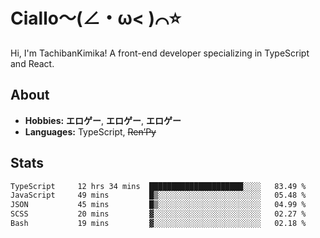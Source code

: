 # Ciallo～(∠・ω< )⌒⭐️

Hi, I'm TachibanKimika! A front-end developer specializing in TypeScript and React.

## About
- **Hobbies:** **エロゲー**, **エロゲー**, **エロゲー**
- **Languages:** TypeScript, ~~Ren’Py~~

## Stats
<!--START_SECTION:waka-->

```txt
TypeScript     12 hrs 34 mins  █████████████████████░░░░   83.49 %
JavaScript     49 mins         █▒░░░░░░░░░░░░░░░░░░░░░░░   05.48 %
JSON           45 mins         █▒░░░░░░░░░░░░░░░░░░░░░░░   04.99 %
SCSS           20 mins         ▓░░░░░░░░░░░░░░░░░░░░░░░░   02.27 %
Bash           19 mins         ▓░░░░░░░░░░░░░░░░░░░░░░░░   02.18 %
```

<!--END_SECTION:waka-->

<!-- ![Metrics](https://metrics.lecoq.io/TachibanaKimika?template=classic&base.activity=0&base.community=0&base.repositories=0&languages=1&isocalendar=1&isocalendar.duration=half-year&languages.limit=8&languages.sections=most-used&languages.colors=github&languages.threshold=0%25&languages.indepth=false&languages.recent.load=300&languages.recent.days=14&config.timezone=Asia%2FShanghai)
 -->
